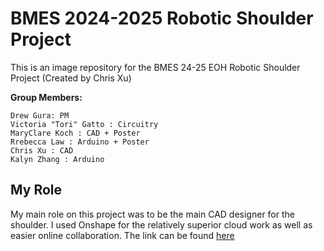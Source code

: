 # BMES 2024-2025 Robotic Shoulder Project
This is an image repository for the BMES 24-25 EOH Robotic Shoulder Project (Created by Chris Xu)

__Group Members:__
```
Drew Gura: PM
Victoria "Tori" Gatto : Circuitry
MaryClare Koch : CAD + Poster
Rrebecca Law : Arduino + Poster
Chris Xu : CAD
Kalyn Zhang : Arduino
```
## My Role
My main role on this project was to be the main CAD designer for the shoulder. I used Onshape for the relatively superior cloud work as well as easier online collaboration. The link can be found [here](https://cad.onshape.com/documents/1313e74341f90e3cec24fb78/w/3cf14883398f6c864a7832f6/e/0f94ea15ef14497e90ea7c96?renderMode=0&uiState=680035d90f50eb5e08ef6c45)
